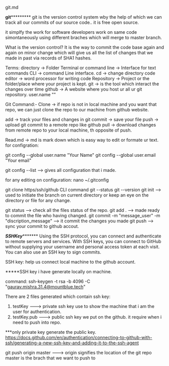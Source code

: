 git.md

********git*****************
git is the version control system wby the help of which we can track all our commits of our source code..
it is free open source.

it simplfy the work for software developers work on same code simontaneously using different braches which will merge to master branch.

What is the version control?
It is the way to commit the code base again and again on minor change which will give us all the list of changes that we made in past via records of SHA1 hashes.

Terms:
directory -> Folder
Terminal or command line -> Interface for text commands
CLI -> command Line interface.
cd -> change directory
code editor -> word processor for writing code
Repository -> Project or the folder/place where your project is kept.
git -> is the tool which interact the changes over time
github -> A website where you host ur all ur git repository.  user.name ""


Git Command:-
Clone -> if repo is not in local machine and you want that repo, we can just clone the repo to our machine from github website.

add -> track your files and changes in git
commit -> save your file 
push -> upload git commit to a remote repo like github
pull -> download changes from remote repo to your local machine, th  opposite of push.

Read.md -> md is mark down which is easy way to edit or formate ur text.
for configration:

git config --global user.name "Your Name"
git config --global user.email "Your email"

git config --list  --> gives all configuration that i made.

for any editing on configuration:
nano ~/.gitconfig

git clone https/ssh/github CLI command 
git --status
git --version
git init --> used to initiate the branch on current directory or keep an eye on the directory or file for any change.

git status --> check all the files status of the repo.
git add .  --> made ready to commit the file who having changed.
git commit -m "message_user" -m "discription_message" --> it commit the changes you made
git push --> sync your commit to github accout.

***************SSHKey**********************
Using the SSH protocol, you can connect and authenticate to remote servers and services. With SSH keys, you can connect to GitHub without supplying your username and personal access token at each visit. You can also use an SSH key to sign commits.

SSH key: help us connect local machine to the github account.

*****SSH key i have generate locally on machine.

command: ssh-keygen -t rsa -b 4096 -C "gaurav.mishra.31.4@mountblue.tech"

There are 2 files generated which contain ssh key:
1. testKey ---> private ssh key use to show the machine that i am the user for authentication.
2. testKey.pub ---> public ssh key we put on the github. it require when i need to push into repo.

***only private key generate the public key.
https://docs.github.com/en/authentication/connecting-to-github-with-ssh/generating-a-new-ssh-key-and-adding-it-to-the-ssh-agent

git push origin master ---> origin signifies the location of the git repo
                            master is the brach that we want to push to